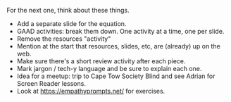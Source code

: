 For the next one, think about these things.

- Add a separate slide for the equation.
- GAAD activities: break them down. One activity at a time, one per slide.
- Remove the resources "activity"
- Mention at the start that resources, slides, etc, are (already) up on the web.
- Make sure there's a short review activity after each piece.
- Mark jargon / tech-y language and be sure to explain each one.
- Idea for a meetup: trip to Cape Tow Society Blind and see Adrian for Screen Reader lessons.
- Look at https://empathyprompts.net/ for exercises.
